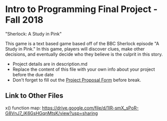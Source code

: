 # Intro to Programming Final Project - Fall 2018
"Sherlock: A Study in Pink"

This game is a text based game based off of the BBC Sherlock episode "A Study in Pink." In this game, players will discover clues, make other decisions, and eventually decide who they believe is the culprit in this story.

* Project details are in description.md
* Replace the content of this file with your own info about your project before the due date
* Don't forget to fill out the [Project Proposal Form](https://airtable.com/shrrdA41unoBvi6Ki) before break.

## Link to Other Files
x() function map: https://drive.google.com/file/d/1IR-smX_sPoR-G8VnJ7_iK6GsHGqnMtsK/view?usp=sharing
